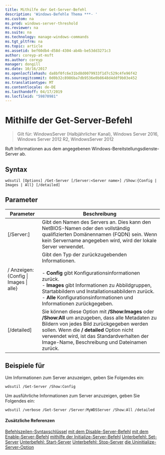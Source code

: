 ```yaml
---
title: Mithilfe der Get-Server-Befehl
description: 'Windows-Befehle Thema ***- '
ms.custom: na
ms.prod: windows-server-threshold
ms.reviewer: na
ms.suite: na
ms.technology: manage-windows-commands
ms.tgt_pltfrm: na
ms.topic: article
ms.assetid: bef60db4-d58d-4304-ab4b-be53dd3271c3
author: coreyp-at-msft
ms.author: coreyp
manager: dongill
ms.date: 10/16/2017
ms.openlocfilehash: da8bf0fc6e31bd8d0079933f1d7c529c4fe96f42
ms.sourcegitcommit: 0d0b32c8986ba7db9536e0b8648d4ddf9b03e452
ms.translationtype: MT
ms.contentlocale: de-DE
ms.lasthandoff: 04/17/2019
ms.locfileid: "59870981"
---
```

# <a name="using-the-get-server-command"></a>Mithilfe der Get-Server-Befehl

>Gilt für: WindowsServer (Halbjährlicher Kanal), Windows Server 2016, Windows Server 2012 R2, WindowsServer 2012

Ruft Informationen aus dem angegebenen Windows-Bereitstellungsdienste-Server ab.
## <a name="syntax"></a>Syntax
```
wdsutil [Options] /Get-Server [/Server:<Server name>] /Show:{Config | Images | All} [/detailed]
```
## <a name="parameters"></a>Parameter
|Parameter|Beschreibung|
|-------|--------|
|[/Server:<Server name>]|Gibt den Namen des Servers an. Dies kann den NetBIOS-Namen oder den vollständig qualifizierten Domänennamen (FQDN) sein. Wenn kein Servername angegeben wird, wird der lokale Server verwendet.|
|/ Anzeigen: {Config &#124; Images &#124; alle}|Gibt den Typ der zurückzugebenden Informationen.<br /><br />-   **Config** gibt Konfigurationsinformationen zurück.<br />-   **Images** gibt Informationen zu Abbildgruppen, Startabbildern und Installationsabbildern zurück.<br />-   **Alle** Konfigurationsinformationen und Informationen zurückgegeben.|
|[/detailed]|Sie können diese Option mit **/Show:Images** oder **/Show:All** um anzugeben, dass alle Metadaten zu Bildern von jedes Bild zurückgegeben werden sollen. Wenn die **/ detailed** Option nicht verwendet wird, ist das Standardverhalten der Image-Name, Beschreibung und Dateinamen zurück.|
## <a name="BKMK_examples"></a>Beispiele für
Um Informationen zum Server anzuzeigen, geben Sie Folgendes ein:
```
wdsutil /Get-Server /Show:Config
```
Um ausführliche Informationen zum Server anzuzeigen, geben Sie Folgendes ein:
```
wdsutil /verbose /Get-Server /Server:MyWDSServer /Show:All /detailed
```
#### <a name="additional-references"></a>Zusätzliche Referenzen
[Befehlszeilen-Syntaxschlüssel](command-line-syntax-key.md)
[mit dem Disable-Server-Befehl](using-the-disable-server-command.md)
[mit dem Enable-Server-Befehl](using-the-enable-server-command.md)
[mithilfe der Initialize-Server-Befehl](using-the-initialize-server-command.md)
[Unterbefehl: Set-Server](subcommand-set-server.md)
[Unterbefehl: Start-Server](subcommand-start-server.md) 
 [ Unterbefehl: Stop-Server](subcommand-stop-server.md)
[die Uninitialize-Server-Option](the-uninitialize-server-option.md)
